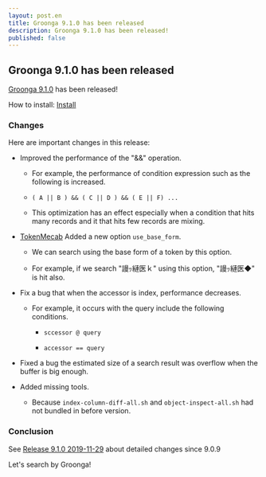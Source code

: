 ```yaml
---
layout: post.en
title: Groonga 9.1.0 has been released
description: Groonga 9.1.0 has been released!
published: false
---
```


## Groonga 9.1.0 has been released

[Groonga 9.1.0](/docs/news.html#release-9-1-0) has been released!

How to install: [Install](/docs/install.html)

### Changes

Here are important changes in this release:

  * Improved the performance of the "&&" operation.

    * For example, the performance of condition expression such as the following is increased.

    * `( A || B ) && ( C || D ) && ( E || F) ...`

    * This optimization has an effect especially when a condition that hits many records and it that hits few records are mixing.

  * [TokenMecab](/docs/reference/tokenizers/token_mecab.html) Added a new option ``use_base_form``.

    * We can search using the base form of a token by this option.

    * For example, if we search "謾ｯ縺医ｋ" using this option, "謾ｯ縺医◆" is hit also.

  * Fix a bug that when the accessor is index, performance decreases.

    * For example, it occurs with the query include the following conditions.

      * `sccessor @ query`

      * `accessor == query`

  * Fixed a bug the estimated size of a search result was overflow when the buffer is big enough.

  * Added missing tools.

    * Because `index-column-diff-all.sh` and `object-inspect-all.sh` had not bundled in before version.

### Conclusion

See [Release 9.1.0 2019-11-29](/docs/news.html#release-9-1-0) about detailed changes since 9.0.9

Let's search by Groonga!

